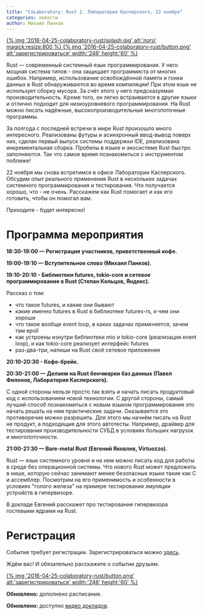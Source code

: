```yaml
---
title: "CoLaboratory: Rust 2. Лаборатория Касперского, 22 ноября"
categories: новости
author: Михаил Панков
---
```


<a href="https://events.kaspersky.com/event/rust2" target="blank">
{% img '2016-04-25-colaboratory-rust/splash.jpg' alt:'лого' magick:resize:800 %}
</a>

<a href="https://events.kaspersky.com/event/rust2" target="blank">
{% img '2016-04-25-colaboratory-rust/button.png' alt:'зарегистрироваться'
   width:'248' height:'60' %}
</a>

Rust — современный системный язык программирования. У него мощная система
типов - она защищает программиста от многих ошибок. Например, использование
освобождённой памяти и гонки данных в Rust обнаруживаются во время компиляции!
При этом язык не использует сборку мусора. За счёт этого у него предсказуемая
производительность. Кроме того, он легко встраивается в другие языки и отлично
подходит для низкоуровневого программирования. На Rust можно писать надёжные,
высокопроизводительные многопоточные программы.

За полгода с последней встречи в мире Rust произошло много интересного.
Реализованы футуры и асинхронный ввод-вывод поверх них, сделан первый выпуск
системы поддержки IDE, реализована инкрементальная сборка. Пробелы в языке и
экосистеме Rust быстро заполняются. Так что самое время познакомиться с
инструментом поближе!

22 ноября мы снова встретимся в офисе Лаборатории Касперского. Обсудим опыт
реального применения Rust в нескольких задачах системного программирования и
тестирования. Что получается хорошо, что - не очень. Расскажем как Rust помогает
и как его готовить, чтобы он помогал вам.

Приходите - будет интересно!

<!--cut-->

# Программа мероприятия

**18:30-19:00 — Регистрация участников, приветственный кофе.**

**19:00-19:10 — Вступительное слово (Михаил Панков).**

**19:10-20:10 - Библиотеки futures, tokio-core и сетевое программирование в Rust
  (Степан Кольцов, Яндекс).**

Рассказ о том:
- что такое futures, и какие они бывают
- какие именно futures в Rust в библиотеке futures-rs, и чем они хороши
- что такое вообще event loop, в каких задачах применяется, зачем там epoll
- как устроены изнутри библиотеки mio и tokio-core (реализация event loop), и как tokio-core реализует интерфейс futures
- раз-два-три, напиши на Rust своё сетевое приложение

**20:10-20:30 - Кофе-брейк.**

**20:30-21:00 — Делаем на Rust бенчмарки баз данных (Павел Филонов,
  Лаборатория Касперского).**

С одной стороны нельзя просто так взять и начать писать продуктовый код с
использованием новой технологии. С другой стороны, самый лучший способ
познакомиться с новым языком программирования это начать решать на нем
практические задачи. Оказывается это противоречие можно разрешить. Для этого мы
начнём писать на Rust не продукт, а подходящие для этого автотесты. Например,
драйвер для тестирования производительности СУБД в условиях больших нагрузок и
многопоточности.

**21:00-21:30 — Bare-metal Rust (Евгений Яковлев, Virtuozzo).**

Rust — язык системного уровня и на нем можно писать код для работы в среде без
операционной системы. Что нового Rust может предложить в нише, которую сейчас
занимают менее безопасные языки такие как С и ассемблер. Посмотрим на его
применимость и особенности в условиях "голого железа" на примере тестирования
эмуляции устройств в гипервизоре.

В докладе Евгений расскажет про тестирование гипервизора гостевыми ядрами на
Rust.

# Регистрация

Событие требует регистрации. Зарегистрироваться можно
[здесь](https://events.kaspersky.com/event/rust2).

Ждём вас! И обязательно расскажите о событии друзьям.

<a href="https://events.kaspersky.com/event/rust2" target="blank">
{% img '2016-04-25-colaboratory-rust/button.png' alt:'зарегистрироваться'
   width:'248' height:'60' %}
</a>

**Обновлено:** дополнено расписание.

**Обновлено:** доступно [видео докладов](https://www.youtube.com/watch?v=xWQYypm50YY&t=1s).
